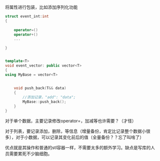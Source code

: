 将属性进行包装，比如添加序列化功能

```c++
struct event_int:int
{
	
	operator=()
	operator+()
	...
	
}



```

```c++
template<T>
void event_vector: public vector<T>
{
using MyBase = vector<T>	
	
    
	void push_back(T&& data)
    {
    	//添加记录，"add": "data";
        MyBase::push_back();
    }	
}
```

对于单个数据，主要记录修改operator=，加减等也许需要？（才怪）

对于列表，要记录添加，删除，等信息（增量备份，肯定比记录整个数据小很多），对于小数据，可以记录其变化前后的值（全量备份？？忘了叫啥了）



优点就是其操作和普通的stl容器一样，不需要太多的额外学习。缺点是写库的人员需要累死不少脑细胞。

